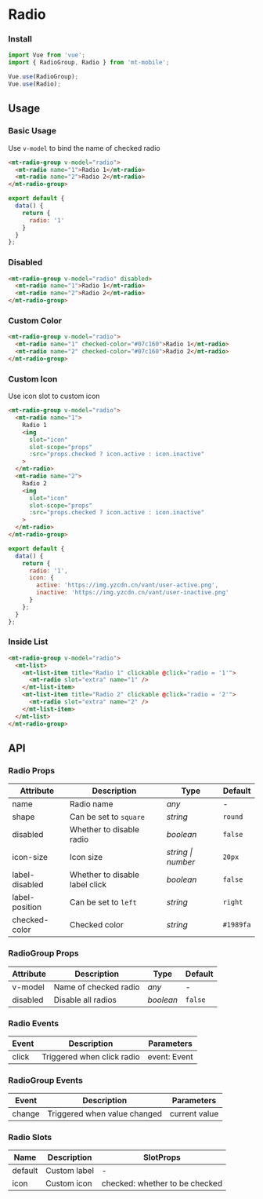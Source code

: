 # Radio

### Install

``` javascript
import Vue from 'vue';
import { RadioGroup, Radio } from 'mt-mobile';

Vue.use(RadioGroup);
Vue.use(Radio);
```

## Usage

### Basic Usage

Use `v-model` to bind the name of checked radio

```html
<mt-radio-group v-model="radio">
  <mt-radio name="1">Radio 1</mt-radio>
  <mt-radio name="2">Radio 2</mt-radio>
</mt-radio-group>
```

```javascript
export default {
  data() {
    return {
      radio: '1'
    }
  }
};
```

### Disabled

```html
<mt-radio-group v-model="radio" disabled>
  <mt-radio name="1">Radio 1</mt-radio>
  <mt-radio name="2">Radio 2</mt-radio>
</mt-radio-group>
```

### Custom Color

```html
<mt-radio-group v-model="radio">
  <mt-radio name="1" checked-color="#07c160">Radio 1</mt-radio>
  <mt-radio name="2" checked-color="#07c160">Radio 2</mt-radio>
</mt-radio-group>
```

### Custom Icon

Use icon slot to custom icon

```html
<mt-radio-group v-model="radio">
  <mt-radio name="1">
    Radio 1
    <img
      slot="icon"
      slot-scope="props"
      :src="props.checked ? icon.active : icon.inactive"
    >
  </mt-radio>
  <mt-radio name="2">
    Radio 2
    <img
      slot="icon"
      slot-scope="props"
      :src="props.checked ? icon.active : icon.inactive"
    >
  </mt-radio>
</mt-radio-group>
```

```js
export default {
  data() {
    return {
      radio: '1',
      icon: {
        active: 'https://img.yzcdn.cn/vant/user-active.png',
        inactive: 'https://img.yzcdn.cn/vant/user-inactive.png'
      }
    };
  }
};
```

### Inside List

```html
<mt-radio-group v-model="radio">
  <mt-list>
    <mt-list-item title="Radio 1" clickable @click="radio = '1'">
      <mt-radio slot="extra" name="1" />
    </mt-list-item>
    <mt-list-item title="Radio 2" clickable @click="radio = '2'">
      <mt-radio slot="extra" name="2" />
    </mt-list-item>
  </mt-list>
</mt-radio-group>
```

## API

### Radio Props

| Attribute | Description | Type | Default |
|------|------|------|------|
| name | Radio name | *any* | - |
| shape | Can be set to `square` | *string* | `round` |
| disabled | Whether to disable radio | *boolean* | `false` |
| icon-size | Icon size | *string \| number* | `20px` |
| label-disabled | Whether to disable label click | *boolean* | `false` |
| label-position | Can be set to `left` | *string* | `right` |
| checked-color | Checked color | *string* | `#1989fa` |

### RadioGroup Props

| Attribute | Description | Type | Default |
|------|------|------|------|
| v-model | Name of checked radio | *any* | - |
| disabled | Disable all radios | *boolean* | `false` |

### Radio Events

| Event | Description | Parameters |
|------|------|------|
| click | Triggered when click radio | event: Event |

### RadioGroup Events

| Event | Description | Parameters |
|------|------|------|
| change | Triggered when value changed | current value |

### Radio Slots

| Name | Description | SlotProps |
|------|------|------|
| default | Custom label | - |
| icon | Custom icon | checked: whether to be checked |
